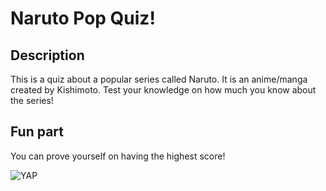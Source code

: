 # Naruto Pop Quiz!

## Description

This is a quiz about a popular series called Naruto. It is an anime/manga created by Kishimoto. Test your knowledge on how much you know about the series!

## Fun part

You can prove yourself on having the highest score!

<img alt="YAP" src="https://imgur.com/a/Emh6Ih7">
